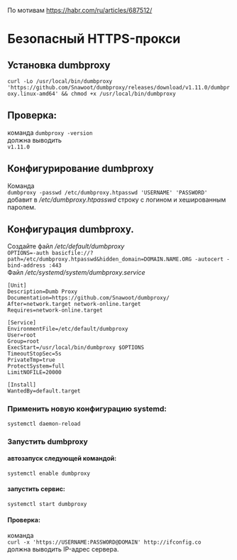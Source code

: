По мотивам https://habr.com/ru/articles/687512/  
# Безопасный HTTPS-прокси  
## Установка dumbproxy  
```curl -Lo /usr/local/bin/dumbproxy 'https://github.com/Snawoot/dumbproxy/releases/download/v1.11.0/dumbproxy.linux-amd64' && chmod +x /usr/local/bin/dumbproxy```  
## Проверка:  
 команда ```dumbproxy -version```  
 должна выводить   
 ```v1.11.0```  
## Конфигурирование dumbproxy  
Команда  
```dumbproxy -passwd /etc/dumbproxy.htpasswd 'USERNAME' 'PASSWORD'```  
добавит в _/etc/dumbproxy.htpasswd_  строку с логином и хешированным паролем.  
## Конфигурация dumbproxy.
Создайте файл _/etc/default/dumbproxy_  
```OPTIONS=-auth basicfile://?path=/etc/dumbproxy.htpasswd&hidden_domain=DOMAIN.NAME.ORG -autocert -bind-address :443```  
Файл _/etc/systemd/system/dumbproxy.service_  
```
[Unit]
Description=Dumb Proxy
Documentation=https://github.com/Snawoot/dumbproxy/
After=network.target network-online.target
Requires=network-online.target

[Service]
EnvironmentFile=/etc/default/dumbproxy
User=root
Group=root
ExecStart=/usr/local/bin/dumbproxy $OPTIONS
TimeoutStopSec=5s
PrivateTmp=true
ProtectSystem=full
LimitNOFILE=20000

[Install]
WantedBy=default.target
```  
### Применить новую конфигурацию systemd:  
```systemctl daemon-reload```  
### Запустить dumbproxy  
#### автозапуск следующей командой:  
```systemctl enable dumbproxy```  
#### запустить сервис:  
```systemctl start dumbproxy```  
#### Проверка:  
команда  
```curl -x 'https://USERNAME:PASSWORD@DOMAIN' http://ifconfig.co```  
должна выводить IP-адрес сервера.  
